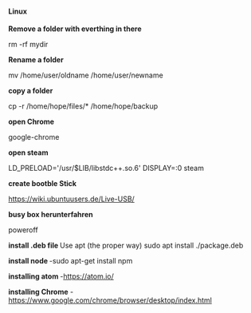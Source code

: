 #### Linux
<b>Remove a folder with everthing in there </b>

rm -rf mydir

<b> Rename a folder </b>

mv /home/user/oldname /home/user/newname

<b> copy a folder </b>

cp -r /home/hope/files/* /home/hope/backup

<b> open Chrome </b>

google-chrome

<b> open steam </b>

LD_PRELOAD='/usr/$LIB/libstdc++.so.6' DISPLAY=:0 steam

<b> create bootble Stick </b>

https://wiki.ubuntuusers.de/Live-USB/

<b>busy box herunterfahren </b>

poweroff

<b> install .deb file </b>
Use apt (the proper way)
sudo apt install ./package.deb

<b> install node </b>
-sudo apt-get install npm 

<b> installing atom </b>
-https://atom.io/

<b>installing Chrome</b>
-https://www.google.com/chrome/browser/desktop/index.html
